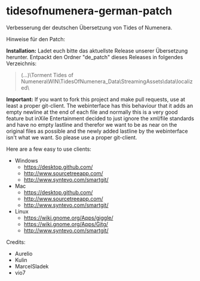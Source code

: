# tidesofnumenera-german-patch
Verbesserung der deutschen Übersetzung von Tides of Numenera.

Hinweise für den Patch:

**Installation:**
Ladet euch bitte das aktuellste Release unserer Übersetzung herunter.
Entpackt den Ordner "de_patch" dieses Releases in folgendes Verzeichnis:

> (...)\Torment Tides of Numenera\WIN\TidesOfNumenera_Data\StreamingAssets\data\localized\

**Important:**
If you want to fork this project and make pull requests, use at least a proper git-client.
The webinterface has this behaviour that it adds an empty newline at the end of each file and normally this is a very good feature but inXile Entertainment decided to just ignore the xml/file standards and have no empty lastline and therefor we want to be as near on the original files as possible and the newly added lastline by the webinterface isn't what we want. So please use a proper git-client.

Here are a few easy to use clients:
* Windows
	* https://desktop.github.com/
	* http://www.sourcetreeapp.com/
	* http://www.syntevo.com/smartgit/
* Mac
	* https://desktop.github.com/
	* http://www.sourcetreeapp.com/
	* http://www.syntevo.com/smartgit/
* Linux
	* https://wiki.gnome.org/Apps/giggle/
	* https://wiki.gnome.org/Apps/Gitg/
	* http://www.syntevo.com/smartgit/

Credits:

- Aurelio
- Kulin
- MarcelSladek
- vio7
